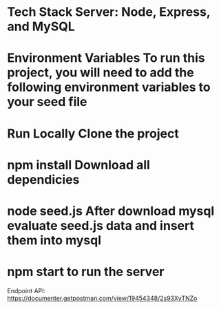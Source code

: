 
Tech Stack
Server: Node, Express, and MySQL 
================================
Environment Variables 
To run this project, you will need to add the following environment variables to your seed file 
================================
Run Locally
Clone the project
================================
npm install 
Download all dependicies
================================
node seed.js
After download mysql evaluate seed.js data and insert them into mysql
================================
npm start 
to run the server
================================
Endpoint API:
https://documenter.getpostman.com/view/19454348/2s93XyTNZo

